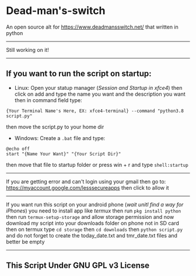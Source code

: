 # Dead-man's-switch
An open source alt for https://www.deadmansswitch.net/ that written in python
___
Still working on it!
___
## If you want to run the script on startup:

* Linux: Open your statup manager (*Session and Startup in xfce4*) then click on add and type the name you want and the description you want then in command field type:
```
{Your Terminal Name's Here, EX: xfce4-terminal} --command "python3.8 script.py"
```
then move the script.py to your home dir


* Windows: Create a `.bat` file and type:
```
@echo off
start "{Name Your Want}" "{Your Script Dir}"
```
then move that file to startup folder or press win + r and type `shell:startup`
___
If you are getting error and can't login using your gmail then go to: https://myaccount.google.com/lesssecureapps then click to allow it
___
If you want run this script on your android phone (*wait unitl find a way for iPhones*) you need to install app like *termux* then run `pkg install python` then run `termux-setup-storage` and allow storage permission and now download my script into your downloads folder on phone not in SD card then on termux type `cd storage` then `cd downloads` then `python script.py` and do not forget to create the today_date.txt and tmr_date.txt files and better be empty
___
## This Script Under GNU GPL v3 License
